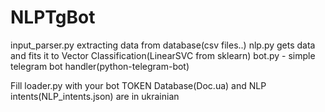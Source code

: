 # NLPTgBot
input_parser.py extracting data from database(csv files..)
nlp.py gets data and fits it to Vector Classification(LinearSVC from sklearn)
bot.py - simple telegram bot handler(python-telegram-bot)

Fill loader.py with your bot TOKEN
Database(Doc.ua) and NLP intents(NLP_intents.json) are in ukrainian
